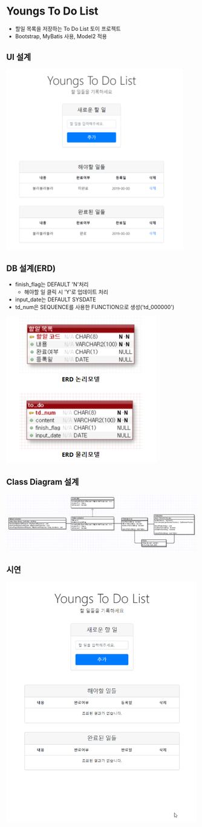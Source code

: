# Youngs To Do List

* 할일 목록을 저장하는 To Do List 토이 프로젝트
* Bootstrap, MyBatis 사용, Model2 적용

## UI 설계

![04](https://github.com/younggeun0/younggeun0.github.io/blob/master/_posts/img/toyProjects/toDoList/04.png?raw=true)

## DB 설계(ERD)

* finish_flag는 DEFAULT 'N'처리
  * 해야할 일 클릭 시 'Y'로 업데이트 처리
* input_date는 DEFAULT SYSDATE
* td_num은 SEQUENCE를 사용한 FUNCTION으로 생성('td_000000')
  
![05](https://github.com/younggeun0/younggeun0.github.io/blob/master/_posts/img/toyProjects/toDoList/05.png?raw=true)

## Class Diagram 설계

![06](https://github.com/younggeun0/younggeun0.github.io/blob/master/_posts/img/toyProjects/toDoList/06.png?raw=true)

## 시연

![03](https://github.com/younggeun0/younggeun0.github.io/blob/master/_posts/img/toyProjects/toDoList/03.gif?raw=true)
